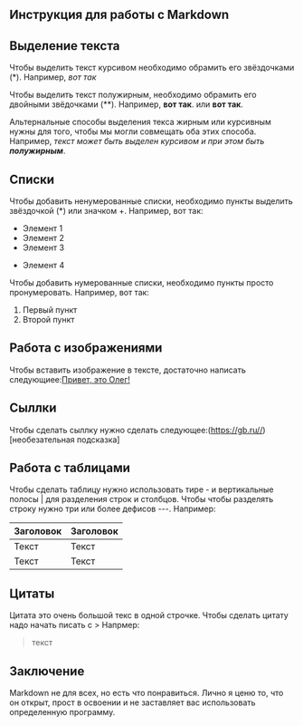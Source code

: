 ## Инструкция для работы с Markdown

## Выделение текста

Чтобы выделить текст курсивом необходимо обрамить его звёздочками (*). Например, *вот так*

Чтобы выделить текст полужирным, необходимо обрамить его двойными звёдочками (**). Например, **вот так**. или __вот так__.

Альтернальные способы выделения текса жирным или курсивным нужны для того, чтобы мы могли совмещать оба этих способа. Например, _текст может быть выделен курсивом и при этом быть **полужирным**_.

## Списки

Чтобы добавить ненумерованные списки, необходимо пункты выделить звёздочкой (*) или значком +. Например, вот так:
* Элемент 1
* Элемент 2
* Элемент 3
+ Элемент 4

Чтобы добавить нумерованные списки, необходимо пункты просто пронумеровать. Например, вот так:
1. Первый пункт
2. Второй пункт

## Работа с изображениями

Чтобы вставить изображение в тексте, достаточно написать следующиее:[Привет, это Олег!](20211002_105820[1].jpg)

## Сыллки 

Чтобы сделать сыллку нужно сделать следующее:(https://gb.ru//)[необезательная подсказка]

## Работа с таблицами

Чтобы сделать таблицу нужно использовать тире - и вертикальные полосы | для разделения строк и столбцов. Чтобы чтобы разделять строку нужно три или более дефисов ---.
Например:

Заголовок  | Заголовок
------- | --------
Текст   | Текст
Текст   | Текст

## Цитаты

Цитата это очень большой текс в одной строчке. Чтобы сделать цитату надо начать писать с > Напрмер:

> текст

## Заключение

Markdown не для всех, но есть что понравиться. Лично я ценю то, что он открыт, прост в освоении и не заставляет вас использовать определенную программу.